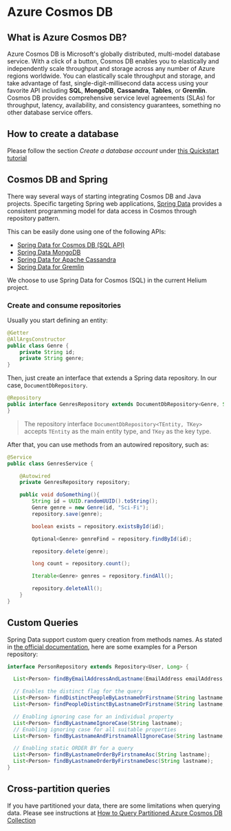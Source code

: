 # Azure Cosmos DB

## What is Azure Cosmos DB?

Azure Cosmos DB is Microsoft's globally distributed, multi-model database service. With a click of a button, Cosmos DB enables you to elastically and independently scale throughput and storage across any number of Azure regions worldwide. You can elastically scale throughput and storage, and take advantage of fast, single-digit-millisecond data access using your favorite API including **SQL**, **MongoDB**, **Cassandra**, **Tables**, or **Gremlin**. Cosmos DB provides comprehensive service level agreements (SLAs) for throughput, latency, availability, and consistency guarantees, something no other database service offers.

## How to create a database

Please follow the section *Create a database account* under [this Quickstart tutorial](https://docs.microsoft.com/en-us/azure/cosmos-db/create-sql-api-java#create-a-database-account)

## Cosmos DB and Spring

There way several ways of starting integrating Cosmos DB and Java projects. Specific targeting Spring web applications, [Spring Data](https://spring.io/projects/spring-data) provides a consistent programming model for data access in Cosmos through repository pattern.

This can be easily done using one of the following APIs:

* [Spring Data for Cosmos DB (SQL API)](https://github.com/microsoft/spring-data-cosmosdb)
* [Spring Data MongoDB](https://spring.io/projects/spring-data-mongodb)
* [Spring Data for Apache Cassandra](https://spring.io/projects/spring-data-cassandra)
* [Spring Data for Gremlin](https://github.com/microsoft/spring-data-gremlin)

We choose to use Spring Data for Cosmos (SQL) in the current Helium project.

### Create and consume repositories

Usually you start defining an entity:

```java
@Getter
@AllArgsConstructor
public class Genre {
    private String id;
    private String genre;
}
```

Then, just create an interface that extends a Spring data repository. In our case, `DocumentDbRepository`.

```java
@Repository
public interface GenresRepository extends DocumentDbRepository<Genre, String> {
}
```

> The repository interface `DocumentDbRepository<TEntity, TKey>` accepts `TEntity` as the main entity type, and `TKey` as the key type.

After that, you can use methods from an autowired repository, such as:

```java
@Service
public class GenresService {

    @Autowired
    private GenresRepository repository;

    public void doSomething(){
        String id = UUID.randomUUID().toString();
        Genre genre = new Genre(id, "Sci-Fi");
        repository.save(genre);

        boolean exists = repository.existsById(id);

        Optional<Genre> genreFind = repository.findById(id);

        repository.delete(genre);

        long count = repository.count();

        Iterable<Genre> genres = repository.findAll();

        repository.deleteAll();
    }
}
```

## Custom Queries

Spring Data support custom query creation from methods names. As stated in [the official documentation](https://docs.spring.io/spring-data/commons/docs/current/reference/html/#repositories.query-methods.details), here are some examples for a Person repository:

```java
interface PersonRepository extends Repository<User, Long> {

  List<Person> findByEmailAddressAndLastname(EmailAddress emailAddress, String lastname);

  // Enables the distinct flag for the query
  List<Person> findDistinctPeopleByLastnameOrFirstname(String lastname, String firstname);
  List<Person> findPeopleDistinctByLastnameOrFirstname(String lastname, String firstname);

  // Enabling ignoring case for an individual property
  List<Person> findByLastnameIgnoreCase(String lastname);
  // Enabling ignoring case for all suitable properties
  List<Person> findByLastnameAndFirstnameAllIgnoreCase(String lastname, String firstname);

  // Enabling static ORDER BY for a query
  List<Person> findByLastnameOrderByFirstnameAsc(String lastname);
  List<Person> findByLastnameOrderByFirstnameDesc(String lastname);
}
```

## Cross-partition queries

If you have partitioned your data, there are some limitations when querying data.
Please see instructions at [How to Query Partitioned Azure Cosmos DB Collection](https://github.com/microsoft/spring-data-cosmosdb/blob/master/QueryPartitionedCollection.md)